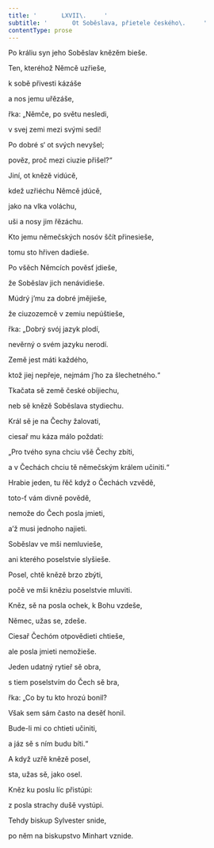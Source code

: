 ```yaml
---
title: '       LXVII\.     '
subtitle: '       Ot Soběslava, přietele českého\.     '
contentType: prose
---
```


Po králiu syn jeho Soběslav knězěm bieše.

Ten, kteréhož Němcě uzřieše,

k sobě přivesti kázáše

a nos jemu uřězáše,

řka: „Němče, po světu nesledi,

v svej zemi mezi svými sedi!

Po dobré s‘ ot svých nevyšel;

pověz, proč mezi ciuzie přišel?“

Jiní, ot knězě vidúcě,

kdež uzřiéchu Němcě jdúcě,

jako na vlka voláchu,

uši a nosy jim řězáchu.

Kto jemu němečských nosóv ščít přinesieše,

tomu sto hřiven dadieše.

Po všěch Němcích pověsť jdieše,

že Soběslav jich nenávidieše.

Múdrý j’mu za dobré jmějieše,

že ciuzozemcě v zemiu nepúštieše,

řka: „Dobrý svój jazyk plodí,

nevěrný o svém jazyku nerodí.

Země jest máti každého,

ktož jiej nepřeje, nejmám j’ho za šlechetného.“

Tkačata sě země české obíjiechu,

neb sě knězě Soběslava stydiechu.

Král sě je na Čechy žalovati,

ciesař mu káza málo poždati:

„Pro tvého syna chciu všě Čechy zbíti,

a v Čechách chciu tě němečským králem učiniti.“

Hrabie jeden, tu řěč když o Čechách vzvědě,

toto-ť vám divně povědě,

nemože do Čech posla jmieti,

a’ž musi jednoho najieti.

Soběslav ve mši nemluvieše,

ani kterého poselstvie slyšieše.

Posel, chtě knězě brzo zbýti,

počě ve mši kněziu poselstvie mluviti.

Kněz, sě na posla ochek, k Bohu vzdeše,

Němec, užas se, zdeše.

Ciesař Čechóm otpovědieti chtieše,

ale posla jmieti nemožieše.

Jeden udatný rytieř sě obra,

s tiem poselstvím do Čech sě bra,

řka: „Co by tu kto hrozú bonil?

Však sem sám často na desěť honil.

Bude-li mi co chtieti učiniti,

a jáz sě s ním budu bíti.“

A když uzřě knězě posel,

sta, užas sě, jako osel.

Kněz ku poslu líc přistúpi:

z posla strachy dušě vystúpi.

Tehdy biskup Sylvester snide,

po něm na biskupstvo Minhart vznide.
